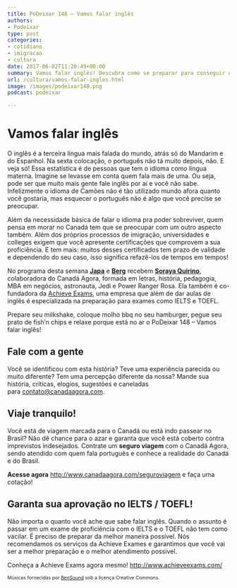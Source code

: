 ```yaml
---
title: PoDeixar 148 – Vamos falar inglês
authors:
- Podeixar
type: post
categories:
- cotidiano
- imigracao
- cultura
date: 2017-06-02T11:20:49+00:00
summary: Vamos falar inglês! Descubra como se preparar para conseguir uma boa nota no TOELF e IELTS, e aumentar suas chances de morar no Canadá
url: /cultura/vamos-falar-ingles.html
image: /images/podeixar148.png
podcast: podeixar

---
```

# Vamos falar inglês

O inglês é a terceira língua mais falada do mundo, atrás só do Mandarim e do Espanhol. Na sexta colocação, o português não tá muito depois, não. E veja só! Essa estatística é de pessoas que tem o idioma como língua materna. Imagine se levasse em conta quem fala mais de uma. Ou seja, pode ser que muito mais gente fale inglês por aí e você não sabe. Infelizmente o idioma de Camões não é tão utilizado mundo afora quanto você gostaria, mas esquecer o português não é algo que você precise se preocupar.

Além da necessidade básica de falar o idioma pra poder sobreviver, quem pensa em morar no Canadá tem que se preocupar com um outro aspecto também. Além dos próprios processos de imigração, universidades e colleges exigem que você apresente certificações que comprovem a sua proficiência. E tem mais: muitos desses certificados tem prazo de validade e dependendo do seu caso, isso significa refazê-los de tempos em tempos!

No programa desta semana [**Japa**][1] e [**Berg**][2] recebem [**Soraya Quirino**][3], colaboradora do Canadá Agora, formada em letras, história, pedagogia, MBA em negócios, astronauta, Jedi e Power Ranger Rosa. Ela também é co-fundadora da <a href="https://www.achieveexams.com/" target="_blank" rel="noopener noreferrer">Achieve Exams</a>, uma empresa que além de dar aulas de inglês é especializada na preparação para exames como IELTS e TOEFL.

Prepare seu milkshake, coloque molho bbq no seu hamburger, pegue seu prato de fish&#8217;n chips e relaxe porque está no ar o PoDeixar 148 &#8211; Vamos falar inglês!



## Fale com a gente

Você se identificou com esta história? Teve uma experiência parecida ou muito diferente? Tem uma percepção diferente da nossa? Mande sua história, críticas, elogios, sugestões e caneladas para <contato@canadaagora.com>.

## Viaje tranquilo!

Você está de viagem marcada para o Canadá ou está indo passear no Brasil? Não dê chance para o azar e garanta que você está coberto contra imprevistos indesejados. Contrate um **seguro viagem** com o Canadá Agora, sendo atendido com quem fala português e conhece a realidade do Canadá e do Brasil.

**Acesse agora** <http://www.canadaagora.com/seguroviagem> e faça uma cotação!

## Garanta sua aprovação no IELTS / TOEFL!

Não importa o quanto você ache que sabe falar inglês. Quando o assunto é passar em um exame de proficiência com o IELTS e o TOEFL não tem como vacilar. É preciso de preparar da melhor maneira possível. Nós recomendamos os serviços da Achieve Exames e garantimos que você vai ser a melhor preparação e o melhor atendimento possível.

Conheça a Achieve Exams agora mesmo! <a href="http://www.achieveexams.com/" target="_blank" rel="noopener noreferrer">http://www.achieveexams.com/</a>

<span style="font-size: 8pt;">Músicas fornecidas por <a href="http://www.bensound.com/" target="_blank" rel="noopener noreferrer">BenSound</a> sob a licença Creative Commons.</span>

 [1]: https://www.canadaagora.com/japa
 [2]: https://www.canadaagora.com/berg
 [3]: /soraya-quirino